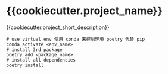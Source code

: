 # {{cookiecutter.project_name}}

{{cookiecutter.project_short_description}}

```shell script
# use virtual env 使用 conda 来控制环境 poetry 代替 pip
conda activate <env_name>
# install 3rd package
poetry add <package_name>
# install all dependencies
poetry install
```